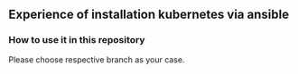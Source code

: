 ## **Experience of installation kubernetes via ansible**

### **How to use it in this repository**

Please choose respective branch as your case.